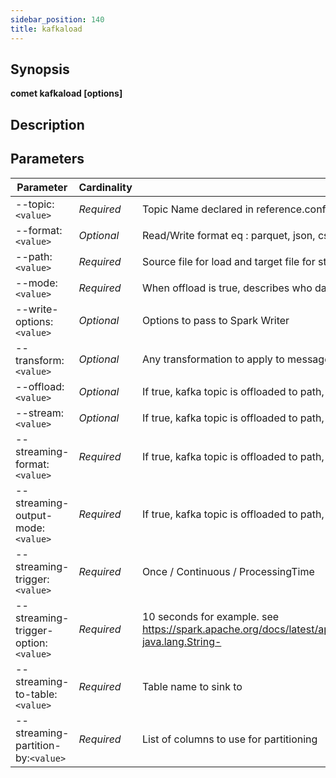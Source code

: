 ```yaml
---
sidebar_position: 140
title: kafkaload
---
```



## Synopsis

**comet kafkaload [options]**

## Description


## Parameters

Parameter|Cardinality|Description
---|---|---
--topic:`<value>`|*Required*|Topic Name declared in reference.conf file
--format:`<value>`|*Optional*|Read/Write format eq : parquet, json, csv ... Default to parquet.
--path:`<value>`|*Required*|Source file for load and target file for store
--mode:`<value>`|*Required*|When offload is true, describes who data should be stored on disk. Ignored if offload is false.
--write-options:`<value>`|*Optional*|Options to pass to Spark Writer
--transform:`<value>`|*Optional*|Any transformation to apply to message before loading / offloading it
--offload:`<value>`|*Optional*|If true, kafka topic is offloaded to path, else data contained in path is stored in the kafka topic
--stream:`<value>`|*Optional*|If true, kafka topic is offloaded to path, else data contained in path is stored in the kafka topic
--streaming-format:`<value>`|*Required*|If true, kafka topic is offloaded to path, else data contained in path is stored in the kafka topic
--streaming-output-mode:`<value>`|*Required*|If true, kafka topic is offloaded to path, else data contained in path is stored in the kafka topic
--streaming-trigger:`<value>`|*Required*|Once / Continuous / ProcessingTime
--streaming-trigger-option:`<value>`|*Required*|10 seconds for example. see https://spark.apache.org/docs/latest/api/java/org/apache/spark/sql/streaming/Trigger.html#ProcessingTime-java.lang.String-
--streaming-to-table:`<value>`|*Required*|Table name to sink to
--streaming-partition-by:`<value>`|*Required*|List of columns to use for partitioning
